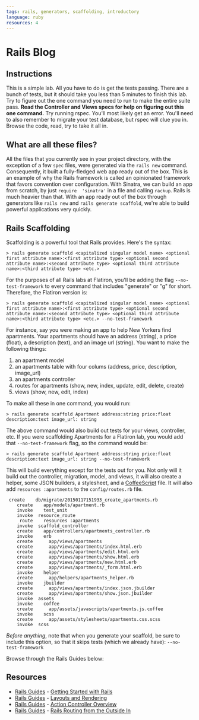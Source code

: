 ```yaml
---
tags: rails, generators, scaffolding, introductory
language: ruby
resources: 4
---
```


# Rails Blog

## Instructions

This is a simple lab. All you have to do is get the tests passing. There are a bunch of tests, but it should take you less than 5 minutes to finish this lab. Try to figure out the one command you need to run to make the entire suite pass. **Read the Controller and Views specs for help on figuring out this one command.** Try running rspec. You'll most likely get an error. You'll need to also remember to migrate your test database, but rspec will clue you in. Browse the code, read, try to take it all in.

## What are all these files?

All the files that you currently see in your project directory, with the exception of a few `spec` files, were generated via the `rails new` command. Consequently, it built a fully-fledged web app ready out of the box. This is an example of why the Rails framework is called an opinionated framework that favors convention over configuration. With Sinatra, we can build an app from scratch, by just `require  'sinatra'` in a file and calling `rackup`. Rails is much heavier than that. With an app ready out of the box through generators like `rails new` and `rails generate scaffold`, we're able to build powerful applications very quickly.

## Rails Scaffolding

Scaffolding is a powerful tool that Rails provides. Here's the syntax:

```
> rails generate scaffold <capitalized singular model name> <optional first attribute name>:<first attribute type> <optional second attribute name>:<second attribute type> <optional third attribute name>:<third attribute type> <etc.>
```

For the purposes of all Rails labs at Flatiron, you'll be adding the flag `--no-test-framework` to every command that includes "generate" or "g" for short. Therefore, the Flatiron version is:

```
> rails generate scaffold <capitalized singular model name> <optional first attribute name>:<first attribute type> <optional second attribute name>:<second attribute type> <optional third attribute name>:<third attribute type> <etc.> --no-test-framework
```

For instance, say you were making an app to help New Yorkers find apartments. Your apartments should have an address (string), a price (float), a description (text), and an image url (string). You want to make the following things:

1. an apartment model
2. an apartments table with four colums (address, price, description, image_url)
3. an apartments controller
4. routes for apartments (show, new, index, update, edit, delete, create)
5. views (show, new, edit, index)

To make all these in one command, you would run:

```
> rails generate scaffold Apartment address:string price:float description:text image_url: string
```

The above command would also build out tests for your views, controller, etc. If you were scaffolding Apartments for a Flatiron lab, you would add that `--no-test-framework` flag, so the command would be:

```
> rails generate scaffold Apartment address:string price:float description:text image_url: string --no-test-framework
```

This will build everything except for the tests out for you. Not only will it build out the controller, migration, model, and views, it will also create a helper, some JSON builders, a stylesheet, and a [CoffeeScript](http://coffeescript.org/) file. It will also add `resources :apartments` to the `config/routes.rb` file.

```
 create    db/migrate/20150117151933_create_apartments.rb
    create    app/models/apartment.rb
    invoke    test_unit
    invoke  resource_route
     route    resources :apartments
    invoke  scaffold_controller
    create    app/controllers/apartments_controller.rb
    invoke    erb
    create      app/views/apartments
    create      app/views/apartments/index.html.erb
    create      app/views/apartments/edit.html.erb
    create      app/views/apartments/show.html.erb
    create      app/views/apartments/new.html.erb
    create      app/views/apartments/_form.html.erb
    invoke    helper
    create      app/helpers/apartments_helper.rb
    invoke    jbuilder
    create      app/views/apartments/index.json.jbuilder
    create      app/views/apartments/show.json.jbuilder
    invoke  assets
    invoke    coffee
    create      app/assets/javascripts/apartments.js.coffee
    invoke    scss
    create      app/assets/stylesheets/apartments.css.scss
    invoke  scss

```

<em>Before anything</em>, note that when you generate your scaffold, be sure to include this option, so that it skips tests (which we already have): `--no-test-framework`

Browse through the Rails Guides below:

## Resources

* [Rails Guides](http://guides.rubyonrails.org/) - [Getting Started with Rails](http://guides.rubyonrails.org/getting_started.html)
* [Rails Guides](http://guides.rubyonrails.org/) - [Layouts and Rendering](http://guides.rubyonrails.org/layouts_and_rendering.html)
* [Rails Guides](http://guides.rubyonrails.org/) - [Action Controller Overview](http://guides.rubyonrails.org/action_controller_overview.html)
* [Rails Guides](http://guides.rubyonrails.org/) - [Rails Routing from the Outside In](http://guides.rubyonrails.org/routing.html)
